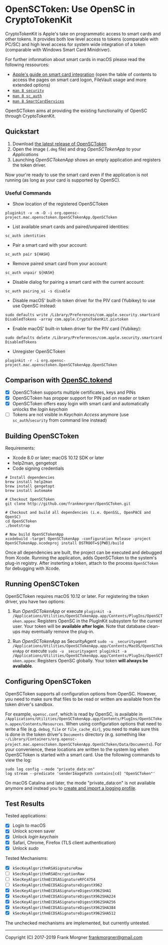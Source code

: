 # OpenSCToken: Use OpenSC in CryptoTokenKit

CryptoTokenKit is Apple's take on programmatic access to smart cards and other tokens. It provides both low level access to tokens (comparable with PC/SC) and high level access for system wide integration of a token (comparable with Windows Smart Card Minidriver).

For further information about smart cards in macOS please read the following ressources:

- [Apple's guide on smart card integration](https://support.apple.com/guide/deployment/depd0b888248) (open the table of contents to access the pages on smart card logon, FileVault usage and more extended options)
- [`man 8 security`](http://www.manpagez.com/man/1/security/)
- [`man 8 sc_auth`](http://www.manpagez.com/man/8/sc_auth/)
- [`man 8 SmartCardServices`](http://www.manpagez.com/man/7/SmartCardServices/)

OpenSCToken aims at providing the existing functionality of OpenSC through CryptoTokenKit.

## Quickstart

1. Download [the latest release of OpenSCToken](https://github.com/frankmorgner/OpenSCToken/releases/latest)
2. Open the image (`.dmg` file) and drag *OpenSCTokenApp* to your *Applications*
3. Launching *OpenSCTokenApp* shows an empty application and registers the token driver.

Now your're ready to use the smart card even if the application is not running (as long as your card is supported by OpenSC).

### Useful Commands

- Show location of the registered OpenSCToken
```
pluginkit -v -m -D -i org.opensc-project.mac.opensctoken.OpenSCTokenApp.OpenSCToken
```
- List available smart cards and paired/unpaired identities:
```
sc_auth identities
```
- Pair a smart card with your account:
```
sc_auth pair ${HASH}
```
- Remove paired smart card from your account:
```
sc_auth unpair ${HASH}
```
- Disable dialog for pairing a smart card with the current account:
```
sc_auth pairing_ui -s disable
```
- Disable macOS' built-in token driver for the PIV card (Yubikey) to use use OpenSC instead:
```
sudo defaults write /Library/Preferences/com.apple.security.smartcard DisabledTokens -array com.apple.CryptoTokenKit.pivtoken
```
- Enable macOS' built-in token driver for the PIV card (Yubikey):
```
sudo defaults delete /Library/Preferences/com.apple.security.smartcard DisabledTokens
```
- Unregister OpenSCToken
```
pluginkit -r -i org.opensc-project.mac.opensctoken.OpenSCTokenApp.OpenSCToken
```

## Comparison with [OpenSC.tokend](https://github.com/OpenSC/OpenSC.tokend)

- [x] OpenSCToken supports multiple certificates, keys and PINs
- [x] OpenSCToken has propper support for PIN pad on reader or token
- [x] OpenSCToken offers easy login with smart card and automatically unlocks the *login keychain*
- [ ] Tokens are not visible in *Keychain Access* anymore (use `sc_auth`/`security` from command line instead)

## Building OpenSCToken

Requirements:

- Xcode 8.0 or later; macOS 10.12 SDK or later
- help2man, gengetopt
- Code signing credentials

```
# Install dependencies
brew install help2man
brew install gengetopt
brew install automake 

# Checkout OpenSCToken
git clone http://github.com/frankmorgner/OpenSCToken.git

# Checkout and build all dependencies (i.e. OpenSSL, OpenPACE and OpenSC)
cd OpenSCToken
./bootstrap

# Now build OpenSCTokenApp
xcodebuild -target OpenSCTokenApp -configuration Release -project OpenSCTokenApp.xcodeproj install DSTROOT=${PWD}/build
```

Once all dependencies are built, the project can be executed and debugged from Xcode. Running the application, adds OpenSCToken to the system's plug-in registry. After insterting a token, attach to the process `OpenSCToken` for debugging with Xcode.

## Running OpenSCToken

OpenSCToken requires macOS 10.12 or later. For registering the token driver, you have two options:

1. Run *OpenSCTokenApp* or execute `pluginkit -a /Applications/Utilities/OpenSCTokenApp.app/Contents/PlugIns/OpenSCToken.appex`:
Registers OpenSC in the PlugInKit subsystem for the current user. Your token will be **available after login**. Note that database clean-ups may eventually remove the plug-in.

2. Run *OpenSCTokenApp* as SecurityAgent `sudo -u _securityagent /Applications/Utilities/OpenSCTokenApp.app/Contents/MacOS/OpenSCTokenApp` or execute `sudo -u _securityagent pluginkit -a /Applications/Utilities/OpenSCTokenApp.app/Contents/PlugIns/OpenSCToken.appex`:
Registers OpenSC globally. Your token **will always be available**.

## Configuring OpenSCToken

OpenSCToken supports all configuration options from OpenSC. However, you need to make sure that files to be read or written are available from the token driver's sandbox.

For example, `opensc.conf`, which is read by OpenSC, is available in `/Applications/Utilities/OpenSCTokenApp.app/Contents/PlugIns/OpenSCToken.appex/Contents/Resources`. When using configuration options that need to write a file (e.g. `debug_file` or `file_cache_dir`), you need to make sure this is done in the token driver's `Documents` directory (e.g. something like `~/Library/Containers/org.opensc-project.mac.opensctoken.OpenSCTokenApp.OpenSCToken/Data/Documents`). For your convenience, these locations are written to the system log when OpenSCToken is started with a smart card. Use the following commands to view the log:

```
sudo log config --mode "private_data:on"
log stream --predicate 'senderImagePath contains[cd] "OpenSCToken"'
```

On macOS Catalina and later, the mode "private_data:on" is not available anymore and instead you to [create and import a logging profile](https://superuser.com/a/1532052).

## Test Results

Tested applications:

- [x] Login to macOS
- [x] Unlock screen saver
- [x] Unlock *login keychain*
- [x] Safari, Chrome, Firefox (TLS client authentication)
- [x] Unlock *sudo*

Tested Mechanisms:

- [x] `kSecKeyAlgorithmRSASignatureRaw`
- [ ] `kSecKeyAlgorithmRSAEncryptionRaw`
- [ ] `kSecKeyAlgorithmECDSASignatureRFC4754`
- [ ] `kSecKeyAlgorithmECDSASignatureDigestX962`
- [x] `kSecKeyAlgorithmECDSASignatureDigestX962SHA1`
- [x] `kSecKeyAlgorithmECDSASignatureDigestX962SHA224`
- [x] `kSecKeyAlgorithmECDSASignatureDigestX962SHA256`
- [x] `kSecKeyAlgorithmECDSASignatureDigestX962SHA384`
- [x] `kSecKeyAlgorithmECDSASignatureDigestX962SHA512`

The unchecked mechanisms are implemented, but currently untested.

---

Copyright (C) 2017-2019 Frank Morgner <frankmorgner@gmail.com>
